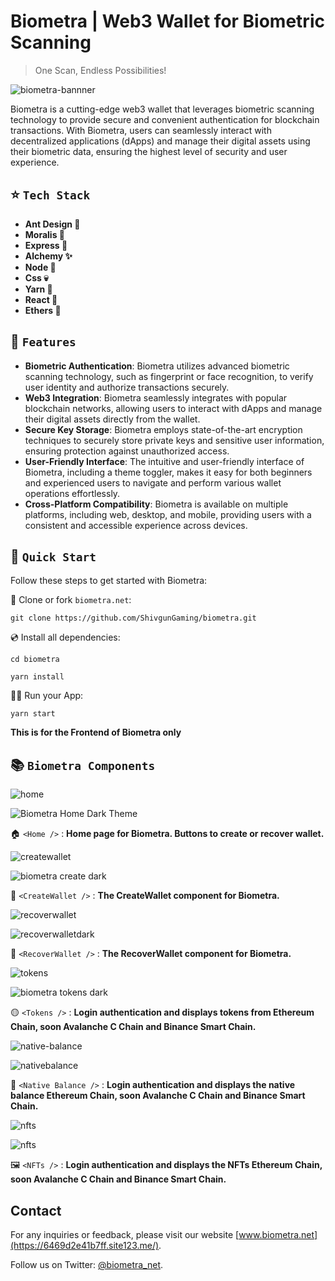 # Biometra | Web3 Wallet for Biometric Scanning

> One Scan, Endless Possibilities!

![biometra-bannner](https://github.com/ShivgunGaming/biometra.net/assets/102505925/179994e2-0fd7-4d72-b146-3b7943ea9d19)

Biometra is a cutting-edge web3 wallet that leverages biometric scanning technology to provide secure and convenient authentication for blockchain transactions. With Biometra, users can seamlessly interact with decentralized applications (dApps) and manage their digital assets using their biometric data, ensuring the highest level of security and user experience.

## ⭐️ `Tech Stack`

- **Ant Design 🧙**
- **Moralis 🌠**
- **Express 📜**
- **Alchemy ✨**
- **Node 🧪**
- **Css 💀**
- **Yarn 🍺**
- **React 🍷**
- **Ethers 🔮**

## 🧰 `Features`

- **Biometric Authentication**: Biometra utilizes advanced biometric scanning technology, such as fingerprint or face recognition, to verify user identity and authorize transactions securely.
- **Web3 Integration**: Biometra seamlessly integrates with popular blockchain networks, allowing users to interact with dApps and manage their digital assets directly from the wallet.
- **Secure Key Storage**: Biometra employs state-of-the-art encryption techniques to securely store private keys and sensitive user information, ensuring protection against unauthorized access.
- **User-Friendly Interface**: The intuitive and user-friendly interface of Biometra, including a theme toggler, makes it easy for both beginners and experienced users to navigate and perform various wallet operations effortlessly.
- **Cross-Platform Compatibility**: Biometra is available on multiple platforms, including web, desktop, and mobile, providing users with a consistent and accessible experience across devices.

## 🚀 `Quick Start`

Follow these steps to get started with Biometra:

📄 Clone or fork `biometra.net`:
```
git clone https://github.com/ShivgunGaming/biometra.git
```
💿 Install all dependencies:
``` 
cd biometra 
```
``` 
yarn install 
```

🚴‍♂️ Run your App:
``` 
yarn start 
```

**This is for the Frontend of Biometra only**

## 📚 `Biometra Components`

![home](https://github.com/ShivgunGaming/biometra.net/assets/102505925/18de7fdd-b23c-465e-9191-d004d3cc7f89)

![Biometra Home Dark Theme](https://github.com/ShivgunGaming/biometra.net/assets/102505925/48fb2aeb-1ae5-4697-8e96-8ed27977250b)

🏠 `<Home />` : **Home page for Biometra. Buttons to create or recover wallet.**

![createwallet](https://github.com/ShivgunGaming/biometra.net/assets/102505925/043ce33e-64fe-45d3-afc7-f3cf8d6efbe3)

![biometra create dark](https://github.com/ShivgunGaming/biometra.net/assets/102505925/a5a5c8be-60ad-4528-804e-2f01e83aa440)

🐉 `<CreateWallet />` : **The CreateWallet component for Biometra.**

![recoverwallet](https://github.com/ShivgunGaming/biometra.net/assets/102505925/6fe6d219-71b5-4995-8c01-9f0648f74da5)

![recoverwalletdark](https://github.com/ShivgunGaming/biometra.net/assets/102505925/000a489b-ab47-40a1-a9d6-8f89c0280ce7)

🔎 `<RecoverWallet />` : **The RecoverWallet component for Biometra.**

![tokens](https://github.com/ShivgunGaming/biometra.net/assets/102505925/00e42492-08a5-4f53-8ec4-b2b9432b5cac)

![biometra tokens dark](https://github.com/ShivgunGaming/biometra.net/assets/102505925/fff42670-da29-4eae-90d9-162eeadaadbf)

🟡 `<Tokens />` : **Login authentication and displays tokens from Ethereum Chain, soon Avalanche C Chain and Binance Smart Chain.**

![native-balance](https://github.com/ShivgunGaming/biometra.net/assets/102505925/89dd6578-474b-4639-9435-b88588b81e09)

![nativebalance](https://github.com/ShivgunGaming/biometra.net/assets/102505925/f9917f6e-91af-420f-ae5b-231ff2abcd3d)

💸 `<Native Balance />` : **Login authentication and displays the native balance Ethereum Chain, soon Avalanche C Chain and Binance Smart Chain.**

![nfts](https://github.com/ShivgunGaming/biometra.net/assets/102505925/14c5a71c-4f55-4836-9463-fece708b78cb)

![nfts](https://github.com/ShivgunGaming/biometra.net/assets/102505925/938924a9-983d-46ff-92df-7684d26346c8)


🖼️ `<NFTs />` : **Login authentication and displays the NFTs Ethereum Chain, soon Avalanche C Chain and Binance Smart Chain.**

## Contact

For any inquiries or feedback, please visit our website [www.biometra.net](https://6469d2e41b7ff.site123.me/).

Follow us on Twitter: [@biometra_net](https://twitter.com/biometra_net).
